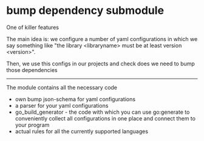 # bump dependency submodule

One of killer features

The main idea is: we configure a number of yaml configurations in which we say something like "the library \<libraryname> must be at least version \<version>".

Then, we use this configs in our projects and check does we need to bump those dependencies

---

The module contains all the necessary code

- own bump json-schema for yaml configurations
- a parser for your yaml configurations
- go_build_generator - the code with which you can use go:generate to conveniently collect all configurations in one place and connect them to your program
- actual rules for all the currently supported languages



















